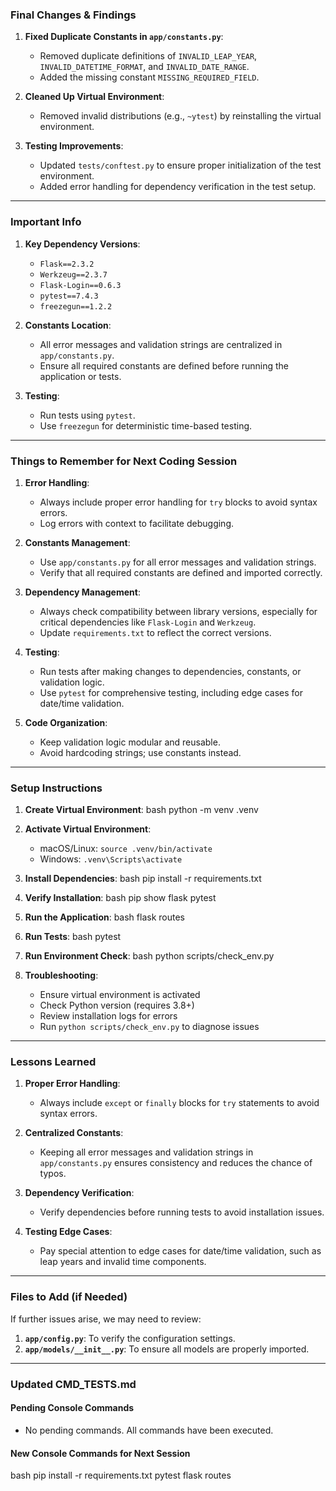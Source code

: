 ### **Final Changes & Findings**
1. **Fixed Duplicate Constants in `app/constants.py`**:
   - Removed duplicate definitions of `INVALID_LEAP_YEAR`, `INVALID_DATETIME_FORMAT`, and `INVALID_DATE_RANGE`.
   - Added the missing constant `MISSING_REQUIRED_FIELD`.

2. **Cleaned Up Virtual Environment**:
   - Removed invalid distributions (e.g., `~ytest`) by reinstalling the virtual environment.

3. **Testing Improvements**:
   - Updated `tests/conftest.py` to ensure proper initialization of the test environment.
   - Added error handling for dependency verification in the test setup.

---

### **Important Info**
1. **Key Dependency Versions**:
   - `Flask==2.3.2`
   - `Werkzeug==2.3.7`
   - `Flask-Login==0.6.3`
   - `pytest==7.4.3`
   - `freezegun==1.2.2`

2. **Constants Location**:
   - All error messages and validation strings are centralized in `app/constants.py`.
   - Ensure all required constants are defined before running the application or tests.

3. **Testing**:
   - Run tests using `pytest`.
   - Use `freezegun` for deterministic time-based testing.

---

### **Things to Remember for Next Coding Session**
1. **Error Handling**:
   - Always include proper error handling for `try` blocks to avoid syntax errors.
   - Log errors with context to facilitate debugging.

2. **Constants Management**:
   - Use `app/constants.py` for all error messages and validation strings.
   - Verify that all required constants are defined and imported correctly.

3. **Dependency Management**:
   - Always check compatibility between library versions, especially for critical dependencies like `Flask-Login` and `Werkzeug`.
   - Update `requirements.txt` to reflect the correct versions.

4. **Testing**:
   - Run tests after making changes to dependencies, constants, or validation logic.
   - Use `pytest` for comprehensive testing, including edge cases for date/time validation.

5. **Code Organization**:
   - Keep validation logic modular and reusable.
   - Avoid hardcoding strings; use constants instead.

---

### **Setup Instructions**
1. **Create Virtual Environment**:
   bash
   python -m venv .venv
   

2. **Activate Virtual Environment**:
   - macOS/Linux: `source .venv/bin/activate`
   - Windows: `.venv\Scripts\activate`

3. **Install Dependencies**:
   bash
   pip install -r requirements.txt
   

4. **Verify Installation**:
   bash
   pip show flask pytest
   

5. **Run the Application**:
   bash
   flask routes
   

6. **Run Tests**:
   bash
   pytest
   

7. **Run Environment Check**:
   bash
   python scripts/check_env.py
   

8. **Troubleshooting**:
   - Ensure virtual environment is activated
   - Check Python version (requires 3.8+)
   - Review installation logs for errors
   - Run `python scripts/check_env.py` to diagnose issues

---

### **Lessons Learned**
1. **Proper Error Handling**:
   - Always include `except` or `finally` blocks for `try` statements to avoid syntax errors.

2. **Centralized Constants**:
   - Keeping all error messages and validation strings in `app/constants.py` ensures consistency and reduces the chance of typos.

3. **Dependency Verification**:
   - Verify dependencies before running tests to avoid installation issues.

4. **Testing Edge Cases**:
   - Pay special attention to edge cases for date/time validation, such as leap years and invalid time components.

---

### **Files to Add (if Needed)**
If further issues arise, we may need to review:
1. **`app/config.py`**: To verify the configuration settings.
2. **`app/models/__init__.py`**: To ensure all models are properly imported.

---

### **Updated CMD_TESTS.md**
#### **Pending Console Commands**
- No pending commands. All commands have been executed.

#### **New Console Commands for Next Session**
bash
pip install -r requirements.txt
pytest
flask routes


